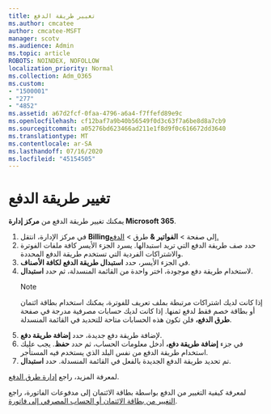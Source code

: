 ```yaml
---
title: تغيير طريقة الدفع
ms.author: cmcatee
author: cmcatee-MSFT
manager: scotv
ms.audience: Admin
ms.topic: article
ROBOTS: NOINDEX, NOFOLLOW
localization_priority: Normal
ms.collection: Adm_O365
ms.custom:
- "1500001"
- "277"
- "4852"
ms.assetid: a67d2fcf-0faa-4796-a6a4-f7ffefd89e9c
ms.openlocfilehash: cf12baf7a9b40b56549f0d3c63f7a6be8d8a7cb9
ms.sourcegitcommit: a05276bd623466ad211e1f8d9f0c616672dd3640
ms.translationtype: MT
ms.contentlocale: ar-SA
ms.lasthandoff: 07/16/2020
ms.locfileid: "45154505"
---
```

# <a name="change-payment-method"></a>تغيير طريقة الدفع

يمكنك تغيير طريقة الدفع من **مركز إدارة Microsoft 365**.
  
1. في مركز الإدارة، انتقل **Billing**إلى صفحة  >  **الفواتير &** طرق  >  [الدفع.](https://go.microsoft.com/fwlink/p/?linkid=2018806)
2. حدد صف طريقة الدفع التي تريد استبدالها. يسرد الجزء الأيسر كافة ملفات الفوترة والاشتراكات الفردية التي تستخدم طريقة الدفع المحددة.
3. في الجزء الأيسر، حدد **استبدال طريقة الدفع لكافة الأصناف**.
4. لاستخدام طريقة دفع موجودة، اختر واحدة من القائمة المنسدلة، ثم حدد **استبدال**.
    > [!NOTE]
    > إذا كانت لديك اشتراكات مرتبطة بملف تعريف للفوترة، يمكنك استخدام بطاقة ائتمان أو بطاقة خصم فقط لدفع ثمنها. إذا كانت لديك حسابات مصرفية مدرجة في صفحة **طرق الدفع،** فلن تكون هذه الحسابات متاحة للتحديد في القائمة المنسدلة.
5. لإضافة طريقة دفع جديدة، حدد **إضافة طريقة دفع**.
6. في جزء **إضافة طريقة دفع،** أدخل معلومات الحساب، ثم حدد **حفظ**. يجب عليك استخدام طريقة الدفع من نفس البلد الذي يستخدم فيه المستأجر.
7. تم تحديد طريقة الدفع الجديدة بالفعل في القائمة المنسدلة. حدد **استبدال**.

لمعرفة المزيد، راجع [إدارة طرق الدفع](https://docs.microsoft.com/microsoft-365/commerce/billing-and-payments/manage-payment-methods).

لمعرفة كيفية التغيير من الدفع بواسطة بطاقة الائتمان إلى مدفوعات الفاتورة، راجع [التغيير من بطاقة الائتمان أو الحساب المصرفي إلى فاتورة](https://docs.microsoft.com/microsoft-365/commerce/billing-and-payments/change-payment-method#change-from-credit-card-or-bank-account-to-invoice).